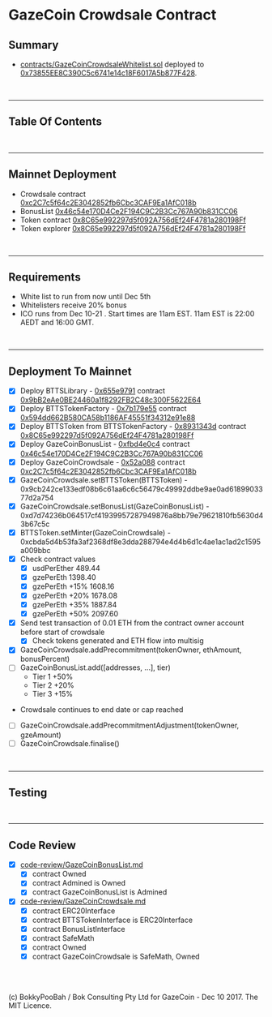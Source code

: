 # GazeCoin Crowdsale Contract

## Summary

* [contracts/GazeCoinCrowdsaleWhitelist.sol](contracts/GazeCoinCrowdsaleWhitelist.sol) deployed to [0x73855EE8C390C5c6741e14c18F6017A5b877F428](https://etherscan.io/address/0x73855ee8c390c5c6741e14c18f6017a5b877f428#code).

<br />

<hr />

## Table Of Contents

<br />

<hr />

## Mainnet Deployment

* Crowdsale contract [0xc2C7c5f64c2E3042852fb6Cbc3CAF9Ea1AfC018b](https://etherscan.io/address/0xc2C7c5f64c2E3042852fb6Cbc3CAF9Ea1AfC018b)
* BonusList [0x46c54e170D4Ce2F194C9C2B3Cc767A90b831CC06](https://etherscan.io/address/0x46c54e170D4Ce2F194C9C2B3Cc767A90b831CC06)
* Token contract [0x8C65e992297d5f092A756dEf24F4781a280198Ff](https://etherscan.io/address/0x8C65e992297d5f092A756dEf24F4781a280198Ff)
* Token explorer [0x8C65e992297d5f092A756dEf24F4781a280198Ff](https://etherscan.io/token/0x8C65e992297d5f092A756dEf24F4781a280198Ff)

<br />

<hr />

## Requirements

* White list to run from now until Dec 5th
* Whitelisters receive 20% bonus
* ICO runs from Dec 10-21 . Start times are 11am EST. 11am EST is 22:00 AEDT and 16:00 GMT.

<br />

<hr />

## Deployment To Mainnet

* [x] Deploy BTTSLibrary - [0x655e9791](https://etherscan.io/tx/0x655e97912f8b1a0778897f46bc0e366f4029bbdb8ede92aa25ad14b71d8982b7) contract [0x9bB2eAe0BE24460a1f8292FB2C48c300F5622E64](https://etherscan.io/address/0x9bb2eae0be24460a1f8292fb2c48c300f5622e64)
* [x] Deploy BTTSTokenFactory - [0x7b179e55](https://etherscan.io/tx/0x7b179e5557202390c481c4523424054085a25d5f3908d38cedf4acba7fda6c88) contract [0x594dd662B580CA58b1186AF45551f34312e91e88](https://etherscan.io/address/0x594dd662b580ca58b1186af45551f34312e91e88)
* [x] Deploy BTTSToken from BTTSTokenFactory - [0x8931343d](https://etherscan.io/tx/0x8931343d0b2bc0791f5e7ce23f5ae538463233ac953b14bbb3ae847bfce75d75) contract [0x8C65e992297d5f092A756dEf24F4781a280198Ff](https://etherscan.io/address/0x8C65e992297d5f092A756dEf24F4781a280198Ff)
* [x] Deploy GazeCoinBonusList - [0xfbd4e0c4](https://etherscan.io/tx/0xfbd4e0c42787aea99db1c270cdcfdc25558a3217530a072c21c93cee24462a84) contract [0x46c54e170D4Ce2F194C9C2B3Cc767A90b831CC06](https://etherscan.io/address/0x46c54e170D4Ce2F194C9C2B3Cc767A90b831CC06)
* [x] Deploy GazeCoinCrowdsale - [0x52a088](https://etherscan.io/tx/0x52a088e7fea4ad19495268e8bad7e5092d2f715896f204c7edcf023c7967b0c0) contract [0xc2C7c5f64c2E3042852fb6Cbc3CAF9Ea1AfC018b](https://etherscan.io/address/0xc2C7c5f64c2E3042852fb6Cbc3CAF9Ea1AfC018b)
* [x] GazeCoinCrowdsale.setBTTSToken(BTTSToken) - 0x9cb242ce133edf08b6c61aa6c6c56479c49992ddbe9ae0ad6189903377d2a754
* [x] GazeCoinCrowdsale.setBonusList(GazeCoinBonusList) - 0xd7d74236b064517cf41939957287949876a8bb79e79621810fb5630d43b67c5c
* [x] BTTSToken.setMinter(GazeCoinCrowdsale) - 0xcbda5d4b53fa3af2368df8e3dda288794e4d4b6d1c4ae1ac1ad2c1595a009bbc
* [x] Check contract values
  * [x] usdPerEther 489.44
  * [x] gzePerEth 1398.40
  * [x] gzePerEth +15% 1608.16
  * [x] gzePerEth +20% 1678.08
  * [x] gzePerEth +35% 1887.84
  * [x] gzePerEth +50% 2097.60
* [x] Send test transaction of 0.01 ETH from the contract owner account before start of crowdsale
  * [x] Check tokens generated and ETH flow into multisig
* [x] GazeCoinCrowdsale.addPrecommitment(tokenOwner, ethAmount, bonusPercent)
* [ ] GazeCoinBonusList.add([addresses, ...], tier)
  * Tier 1 +50%
  * Tier 2 +20%
  * Tier 3 +15%
* Crowdsale continues to end date or cap reached
* [ ] GazeCoinCrowdsale.addPrecommitmentAdjustment(tokenOwner, gzeAmount)
* [ ] GazeCoinCrowdsale.finalise()

<br />

<hr />

## Testing

<br />

<hr />

## Code Review

* [x] [code-review/GazeCoinBonusList.md](code-review/GazeCoinBonusList.md)
  * [x] contract Owned
  * [x] contract Admined is Owned
  * [x] contract GazeCoinBonusList is Admined
* [x] [code-review/GazeCoinCrowdsale.md](code-review/GazeCoinCrowdsale.md)
  * [x] contract ERC20Interface
  * [x] contract BTTSTokenInterface is ERC20Interface
  * [x] contract BonusListInterface
  * [x] contract SafeMath
  * [x] contract Owned
  * [x] contract GazeCoinCrowdsale is SafeMath, Owned

<br />

<br />

(c) BokkyPooBah / Bok Consulting Pty Ltd for GazeCoin - Dec 10 2017. The MIT Licence.
